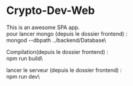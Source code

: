 # Crypto-Dev-Web
This is an awesome SPA app.\
pour lancer mongo (depuis le dossier frontend) :\
mongod --dbpath ../backend/Database\


Compilation(depuis le dossier frontend) : \
npm run build\

lancer le serveur (depuis le dossier frontend) :\
npm run dev\
